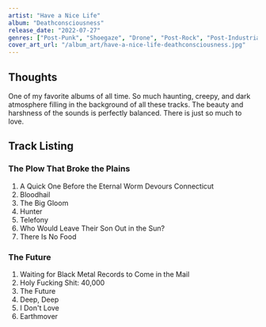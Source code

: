 ```yaml
---
artist: "Have a Nice Life"
album: "Deathconsciousness"
release_date: "2022-07-27"
genres: ["Post-Punk", "Shoegaze", "Drone", "Post-Rock", "Post-Industrial", "Gothic Rock"]
cover_art_url: "/album_art/have-a-nice-life-deathconsciousness.jpg"
---
```


## Thoughts

One of my favorite albums of all time. So much haunting, creepy, and dark atmosphere filling in the background of all these tracks. The beauty and harshness of the sounds is perfectly balanced. There is just so much to love.

## Track Listing

### The Plow That Broke the Plains
1. A Quick One Before the Eternal Worm Devours Connecticut
2. Bloodhail
3. The Big Gloom
4. Hunter
5. Telefony
6. Who Would Leave Their Son Out in the Sun?
7. There Is No Food


### The Future
1. Waiting for Black Metal Records to Come in the Mail
2. Holy Fucking Shit: 40,000
3. The Future
4. Deep, Deep
5. I Don't Love
6. Earthmover